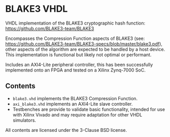 # BLAKE3 VHDL
VHDL implementation of the BLAKE3 cryptographic hash function: https://github.com/BLAKE3-team/BLAKE3

Encompasses the Compression Function aspects of BLAKE3 (see: https://github.com/BLAKE3-team/BLAKE3-specs/blob/master/blake3.pdf), other aspects of the algorithm are expected to be handled by a host device. This implementation is functional but likely not optimal or performant.

Includes an AXI4-Lite peripheral controller, this has been successfully implemented onto an FPGA and tested on a Xilinx Zynq-7000 SoC.

## Contents
* `blake3.vhd` implements the BLAKE3 Compression Function.
* `axi_blake3.vhd` implements an AXI4-Lite slave controller.
* Testbenches are provide to validate basic functionality, intended for use with Xilinx Vivado and may require adaptation for other VHDL simulators.

All contents are licensed under the 3-Clause BSD license.
